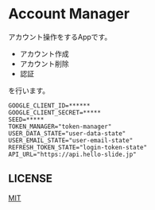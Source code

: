 # Account Manager

アカウント操作をするAppです。

- アカウント作成
- アカウント削除
- 認証

を行います。

```env
GOOGLE_CLIENT_ID=******
GOOGLE_CLIENT_SECRET=*****
SEED=*****
TOKEN_MANAGER="token-manager"
USER_DATA_STATE="user-data-state"
USER_EMAIL_STATE="user-email-state"
REFRESH_TOKEN_STATE="login-token-state"
API_URL="https://api.hello-slide.jp"
```

## LICENSE

[MIT](./LICENSE)
